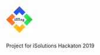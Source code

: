 # <img src="https://raw.githubusercontent.com/FrancescoBonizzi/iSTag/master/assets/logo/logo_transparent.png" alt="drawing" width="72"/>
Project for iSolutions Hackaton 2019

